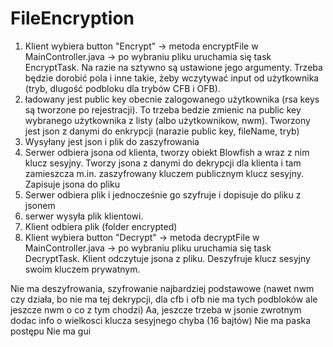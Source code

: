 # FileEncryption

1. Klient wybiera button "Encrypt" -> metoda encryptFile w MainController.java -> po wybraniu pliku uruchamia się task EncryptTask. Na razie na sztywno są ustawione jego argumenty. Trzeba będzie dorobić pola i inne takie, żeby wczytywać input od użytkownika (tryb, dlugość podbloku dla trybów CFB i OFB).
2. ładowany jest public key obecnie zalogowanego użytkownika (rsa keys są tworzone po rejestracji). To trzeba bedzie zmienic na public key wybranego użytkownika z listy (albo użytkownikow, nwm). Tworzony jest json z danymi do enkrypcji (narazie public key, fileName, tryb)
3. Wysyłany jest json i plik do zaszyfrowania
4. Serwer odbiera jsona od klienta, tworzy obiekt Blowfish a wraz z nim klucz sesyjny. Tworzy jsona z danymi do dekrypcji dla klienta i tam zamieszcza m.in. zaszyfrowany kluczem publicznym klucz sesyjny. Zapisuje jsona do pliku
5. Serwer odbiera plik i jednocześnie go szyfruje i dopisuje do pliku z jsonem
6. serwer wysyła plik klientowi.
7. Klient odbiera plik (folder encrypted)
8. Klient wybiera button "Decrypt" -> metoda decryptFile w MainController.java -> po wybraniu pliku uruchamia się task DecryptTask. Klient odczytuje jsona z pliku. Deszyfruje klucz sesyjny swoim kluczem prywatnym.

Nie ma deszyfrowania, szyfrowanie najbardziej podstawowe (nawet nwm czy działa, bo nie ma tej dekrypcji, dla cfb i ofb nie ma tych podbloków ale jeszcze nwm o co z tym chodzi)
Aa, jeszcze trzeba w jsonie zwrotnym dodac info o wielkosci klucza sesyjnego chyba (16 bajtów)
Nie ma paska postępu
Nie ma gui
